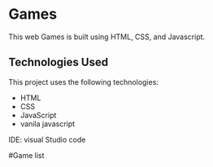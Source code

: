 # Games
 This web Games is built using HTML, CSS, and Javascript. 

## Technologies Used

This project uses the following technologies:

- HTML
- CSS
- JavaScript
- vanila javascript

IDE: visual Studio code 

#Game list 